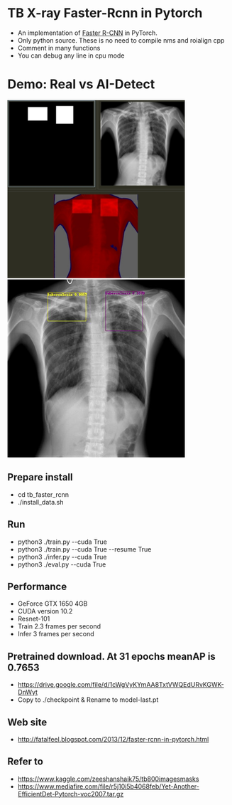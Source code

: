 # TB X-ray Faster-Rcnn in Pytorch
- An implementation of [Faster R-CNN](https://arxiv.org/pdf/1506.01497.pdf) in PyTorch.
- Only python source. These is no need to compile nms and roialign cpp
- Comment in many functions
- You can debug any line in cpu mode

# Demo: Real vs AI-Detect
<img src="images/real.jpg" width="400px"/> <img src="images/aidetect.jpg" width="400px"/>

## Prepare install
- cd tb_faster_rcnn
- ./install_data.sh

## Run
- python3 ./train.py --cuda True
- python3 ./train.py --cuda True --resume True
- python3 ./infer.py --cuda True
- python3 ./eval.py --cuda True

## Performance
- GeForce GTX 1650 4GB
- CUDA version 10.2
- Resnet-101
- Train 2.3 frames per second
- Infer 3 frames per second

## Pretrained download. At 31 epochs meanAP is 0.7653
- https://drive.google.com/file/d/1cWgVyKYmAA8TxtVWQEdURvKGWK-DnWyt
- Copy to ./checkpoint & Rename to model-last.pt

## Web site
- http://fatalfeel.blogspot.com/2013/12/faster-rcnn-in-pytorch.html

## Refer to
- https://www.kaggle.com/zeeshanshaik75/tb800imagesmasks
- https://www.mediafire.com/file/r5j10i5b4068feb/Yet-Another-EfficientDet-Pytorch-voc2007.tar.gz
